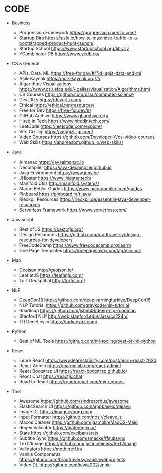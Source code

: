 # CODE

- Business
    - Progression Framework https://progression.monzo.com/
    - Startup Dirs https://sizle.io/how-to-maximise-traffic-to-a-bootstrapped-product-hunt-launch/
    - Startup School https://www.startupschool.org/library
    - YCombinator DB https://www.ycdb.co/

- CS & General
    - APIs, Data, ML https://free-for.dev/#/?id=apis-data-and-ml
    - Açık-Kaynak https://acik-kaynak.org/#/
    - Algorithms Visualizations https://www.cs.usfca.edu/~galles/visualization/Algorithms.html
    - CS Courses https://github.com/ossu/computer-science
    - DevURLs https://devurls.com/
    - Ethical https://ethical.net/resources/
    - Free for Dev https://free-for.dev/#/
    - GitHub Archive https://www.gharchive.org/
    - Hired In Tech https://www.hiredintech.com/
    - LeetCode https://leetcode.com/explore/
    - Veri Gizliliği https://verigizliligi.com/
    - Video Courses https://github.com/Developer-Y/cs-video-courses
    - Web Skills https://andreasbm.github.io/web-skills/

- Java
    - Almanac https://javaalmanac.io
    - Decompiler https://java-decompiler.github.io
    - Java Environment https://www.jenv.be
    - JHipster https://www.jhipster.tech/
    - Manifold Utils http://manifold.systems/
    - Marco Behler Guides https://www.marcobehler.com/guides
    - Pinboard https://pinboard.in/t:java/
    - Rieckpil Resources https://rieckpil.de/essential-java-developer-resources
    - Serverless Framework https://www.serverless.com/

- Javascript
    - Best of JS https://bestofjs.org/
    - Design Resources https://github.com/bradtraversy/design-resources-for-developers
    - FreeCodeCamp https://www.freecodecamp.org/learn/
    - One Page Templates https://onepagelove.com/tag/minimal

- Map
    - Geojson http://geojson.io/
    - LeafletJS https://leafletjs.com/
    - Turf Geospatial http://turfjs.org/

- NLP
    - DeepCon18 https://github.com/deeplearningturkiye/DeepCon18
    - NLP Tutorial https://github.com/graykode/nlp-tutorial 
    - Roadmap https://github.com/jshin49/deep-nlp-roadmap
    - Stanford NLP http://web.stanford.edu/class/cs224n/
    - TR Denetleyici https://turkceyaz.com/

- Python
    - Best of ML Tools https://github.com/ml-tooling/best-of-ml-python

- React
    - Learn React https://www.learnstability.com/post/learn-react-2020
    - React-Admin https://marmelab.com/react-admin/
    - React Bootstrap UI https://react-bootstrap.github.io/
    - React Chat https://reactjs.chat
    - Road to React https://roadtoreact.com/my-courses

- Tool
    - Awesome https://github.com/sindresorhus/awesome
    - ElasticSearch UI https://github.com/appbaseio/dejavu
    - Image DL https://imagecyborg.com
    - Input Formatter https://github.com/nosir/cleave.js
    - Macos Cleaner https://github.com/jgamblin/MacOS-Maid
    - Regex Validator https://ihateregex.io/
    - Stats https://github.com/exelban/stats
    - Subtitle Sync https://github.com/smacke/ffsubsync
    - Text2Image https://github.com/justinmeiners/text2image
    - Validators https://mothereff.in/
    - Vanilla Components https://github.com/bradtraversy/vanillawebprojects
    - Video DL https://github.com/iawia002/annie
